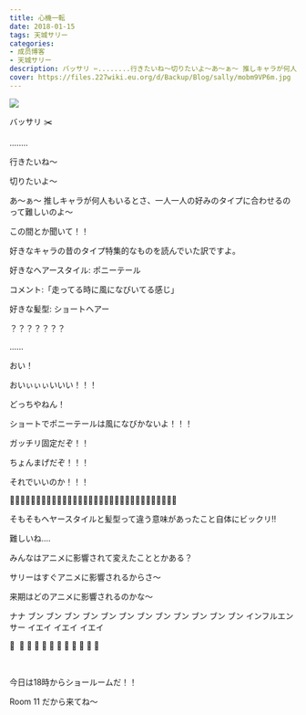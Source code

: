 ```yaml
---
title: 心機一転
date: 2018-01-15
tags: 天城サリー
categories: 
- 成员博客
- 天城サリー
description: バッサリ ✂️........行きたいね〜切りたいよ〜あ〜ぁ〜 推しキャラが何人もいるとさ、一人一人の好みのタイプに合わせるのって難しいのよ〜この間とか聞いて！！好きなキャラの昔のタイプ特集的なものを読んでい...
cover: https://files.227wiki.eu.org/d/Backup/Blog/sally/mobm9VP6m.jpg 
---
```

![](https://files.227wiki.eu.org/d/Backup/Blog/sally/mobm9VP6m.jpg)

バッサリ ✂️







........





行きたいね〜




切りたいよ〜




あ〜ぁ〜 推しキャラが何人もいるとさ、一人一人の好みのタイプに合わせるのって難しいのよ〜


この間とか聞いて！！


好きなキャラの昔のタイプ特集的なものを読んでいた訳ですよ。


好きなヘアースタイル: ポニーテール

コメント:「走ってる時に風になびいてる感じ」

好きな髪型: ショートヘアー



？？？？？？？


......



おい！


おいぃぃぃいいい！！！


どっちやねん！


ショートでポニーテールは風になびかないよ！！！


ガッチリ固定だぞ！！


ちょんまげだぞ！！！


それでいいのか！！！


👶🏻👶🏻👶🏻👶🏻👶🏻👶🏻👶🏻👶🏻👶🏻👶🏻👶🏻👶🏻👶🏻👶🏻👶🏻👶🏻


そもそもヘヤースタイルと髪型って違う意味があったこと自体にビックリ‼️


難しいね....


みんなはアニメに影響されて変えたこととかある？


サリーはすぐアニメに影響されるからさ〜


来期はどのアニメに影響されるのかな〜


ナナ ブン ブン ブン ブン ブン ブン ブン ブン ブン ブン ブン ブン インフルエンサー イエイ イエイ イエイ

🐝  🐝 🐝 🐝 🐝 🐝 🐝 🐝 🐝 🐝 🐝 🐝


 





今日は18時からショールームだ！！

Room 11 だから来てね〜 









